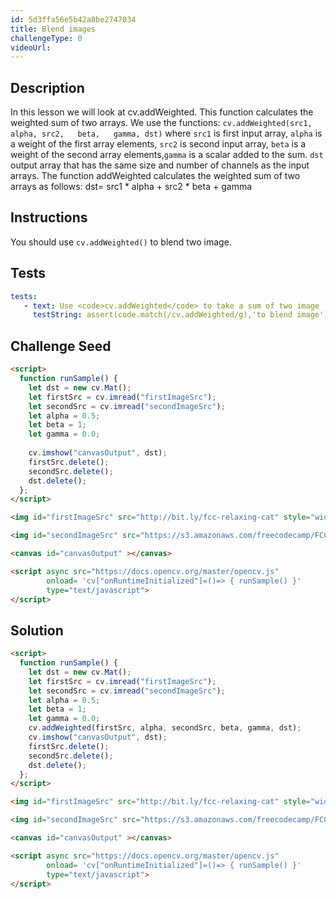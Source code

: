 ```yaml
---
id: 5d3ffa56e5b42a8be2747034
title: Blend images
challengeType: 0
videoUrl: 
---
```


## Description
<section id='description'>
In this lesson we will look at cv.addWeighted. This function calculates the weighted sum of two arrays.
We use the functions: <code>cv.addWeighted(src1, alpha,	src2,	beta,	gamma, dst)</code>  where <code>src1</code> is first input array, <code>alpha</code> is a weight of the first array elements, <code>src2</code> is second input array, <code>beta</code> is a weight of the second array elements,<code>gamma</code> is a scalar added to the sum. <code>dst</code> output array that has the same size and number of channels as the input arrays.
The function addWeighted calculates the weighted sum of two arrays as follows:
dst= src1 * alpha + src2 * beta + gamma

</section>

## Instructions
<section id='instructions'>
You should use <code>cv.addWeighted()</code> to blend two image.
</section>

## Tests
<section id='tests'>

```yml
tests:
   - text: Use <code>cv.addWeighted</code> to take a sum of two image
     testString: assert(code.match(/cv.addWeighted/g),'to blend image'); 
```
 
</section>

## Challenge Seed

<section id='challengeSeed'>

<div id='html-seed'>

```html
<script>
  function runSample() {
    let dst = new cv.Mat();
    let firstSrc = cv.imread("firstImageSrc");
    let secondSrc = cv.imread("secondImageSrc");
    let alpha = 0.5;
    let beta = 1; 
    let gamma = 0.0;
  
    cv.imshow("canvasOutput", dst);
    firstSrc.delete();
    secondSrc.delete();
    dst.delete();
  };
</script>

<img id="firstImageSrc" src="http://bit.ly/fcc-relaxing-cat" style="width:200px;height:200px;"/>

<img id="secondImageSrc" src="https://s3.amazonaws.com/freecodecamp/FCCStickers-CamperBot200x200.jpg" style="width:200px;height:200px;"/>

<canvas id="canvasOutput" ></canvas>

<script async src="https://docs.opencv.org/master/opencv.js" 
        onload= 'cv["onRuntimeInitialized"]=()=> { runSample() }' 
        type="text/javascript">
</script>
```
</div>

</section>

## Solution
<section id='solution'>

```html
<script>
  function runSample() {
    let dst = new cv.Mat();
    let firstSrc = cv.imread("firstImageSrc");
    let secondSrc = cv.imread("secondImageSrc");
    let alpha = 0.5;
    let beta = 1; 
    let gamma = 0.0;
    cv.addWeighted(firstSrc, alpha, secondSrc, beta, gamma, dst);
    cv.imshow("canvasOutput", dst);
    firstSrc.delete();
    secondSrc.delete();
    dst.delete();
  };
</script>

<img id="firstImageSrc" src="http://bit.ly/fcc-relaxing-cat" style="width:200px;height:200px;"/>

<img id="secondImageSrc" src="https://s3.amazonaws.com/freecodecamp/FCCStickers-CamperBot200x200.jpg" style="width:200px;height:200px;"/>

<canvas id="canvasOutput" ></canvas>

<script async src="https://docs.opencv.org/master/opencv.js" 
        onload= 'cv["onRuntimeInitialized"]=()=> { runSample() }' 
        type="text/javascript">
</script> 
```

</section>